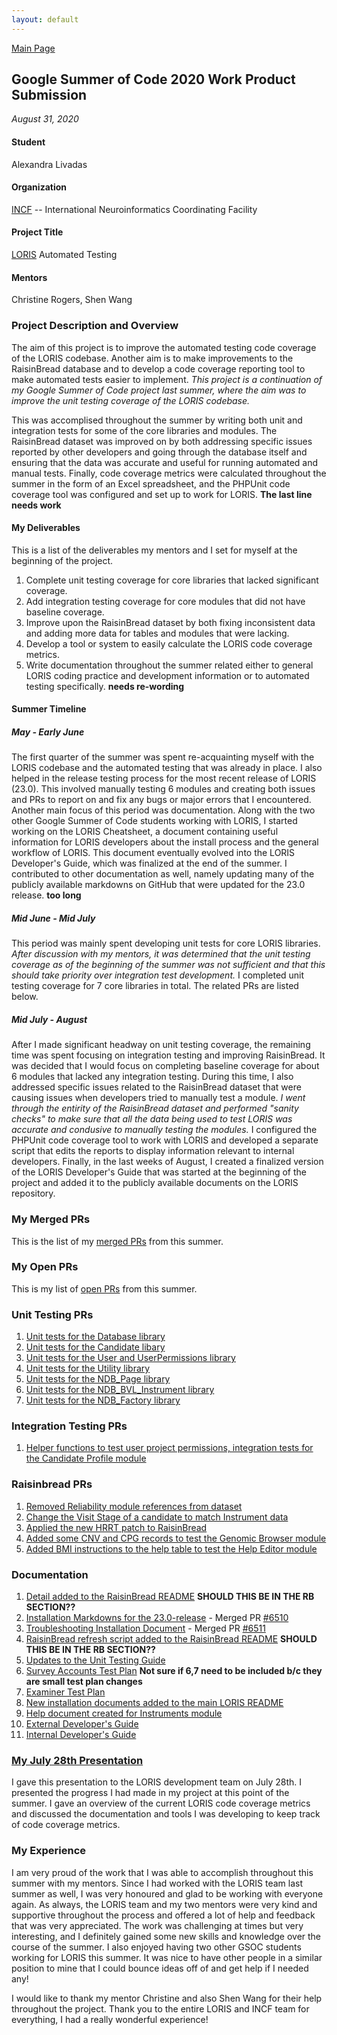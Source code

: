 ```yaml
---
layout: default
---
```


[Main Page](https://alexandralivadas.github.io/)

## Google Summer of Code 2020 Work Product Submission
_August 31, 2020_

#### Student
Alexandra Livadas

#### Organization
[INCF](https://www.incf.org/) -- International Neuroinformatics Coordinating Facility

#### Project Title
[LORIS](http://loris.ca/) Automated Testing

#### Mentors
Christine Rogers, Shen Wang

### Project Description and Overview
The aim of this project is to improve the automated testing code coverage of the LORIS codebase. Another aim is to make improvements to the RaisinBread database and to develop a code coverage reporting tool to make automated tests easier to implement. _This project is a continuation of my Google Summer of Code project last summer, where the aim was to improve the unit testing coverage of the LORIS codebase._ 

This was accomplised throughout the summer by writing both unit and integration tests for some of the core libraries and modules. The RaisinBread dataset was improved on by both addressing specific issues reported by other developers and going through the database itself and ensuring that the data was accurate and useful for running automated and manual tests. Finally, code coverage metrics were calculated throughout the summer in the form of an Excel spreadsheet, and the PHPUnit code coverage tool was configured and set up to work for LORIS. **The last line needs work**

#### My Deliverables
This is a list of the deliverables my mentors and I set for myself at the beginning of the project. 

1. Complete unit testing coverage for core libraries that lacked significant coverage. 
2. Add integration testing coverage for core modules that did not have baseline coverage. 
3. Improve upon the RaisinBread dataset by both fixing inconsistent data and adding more data for tables and modules that were lacking.
4. Develop a tool or system to easily calculate the LORIS code coverage metrics. 
5. Write documentation throughout the summer related either to general LORIS coding practice and development information or to automated testing specifically. **needs re-wording**

#### Summer Timeline
##### May - Early June
The first quarter of the summer was spent re-acquainting myself with the LORIS codebase and the automated testing that was already in place. I also helped in the release testing process for the most recent release of LORIS (23.0). This involved manually testing 6 modules and creating both issues and PRs to report on and fix any bugs or major errors that I encountered. Another main focus of this period was documentation. Along with the two other Google Summer of Code students working with LORIS, I started working on the LORIS Cheatsheet, a document containing useful information for LORIS developers about the install process and the general workflow of LORIS. This document eventually evolved into the LORIS Developer's Guide, which was finalized at the end of the summer. I contributed to other documentation as well, namely updating many of the publicly available markdowns on GitHub that were updated for the 23.0 release. **too long**

##### Mid June - Mid July
This period was mainly spent developing unit tests for core LORIS libraries. _After discussion with my mentors, it was determined that the unit testing coverage as of the beginning of the summer was not sufficient and that this should take priority over integration test development._ I completed unit testing coverage for 7 core libraries in total. The related PRs are listed below. 

##### Mid July - August
After I made significant headway on unit testing coverage, the remaining time was spent focusing on integration testing and improving RaisinBread. It was decided that I would focus on completing baseline coverage for about 6 modules that lacked any integration testing. During this time, I also addressed specific issues related to the RaisinBread dataset that were causing issues when developers tried to manually test a module. _I went through the entirity of the RaisinBread dataset and performed "sanity checks" to make sure that all the data being used to test LORIS was accurate and condusive to manually testing the modules._ I configured the PHPUnit code coverage tool to work with LORIS and developed a separate script that edits the reports to display information relevant to internal developers. Finally, in the last weeks of August, I created a finalized version of the LORIS Developer's Guide that was started at the beginning of the project and added it to the publicly available documents on the LORIS repository. 

### My Merged PRs
This is the list of my [merged PRs](https://github.com/aces/Loris/pulls?q=is%3Apr+author%3AAlexandraLivadas+is%3Amerged+created%3A2020) from this summer. 

### My Open PRs
This is my list of [open PRs](https://github.com/aces/Loris/pulls?q=is%3Apr+author%3AAlexandraLivadas+is%3Aopen+created%3A2020+) from this summer. 

### Unit Testing PRs
1. [Unit tests for the Database library](https://github.com/aces/Loris/pull/6553)
2. [Unit tests for the Candidate libary](https://github.com/aces/Loris/pull/6744)
3. [Unit tests for the User and UserPermissions library](https://github.com/aces/Loris/pull/6765)
4. [Unit tests for the Utility library](https://github.com/aces/Loris/pull/6766)
5. [Unit tests for the NDB_Page library](https://github.com/aces/Loris/pull/6804)
6. [Unit tests for the NDB_BVL_Instrument library](https://github.com/aces/Loris/pull/6819)
7. [Unit tests for the NDB_Factory library](https://github.com/aces/Loris/pull/6776)

### Integration Testing PRs
1. [Helper functions to test user project permissions, integration tests for the Candidate Profile module](https://github.com/aces/Loris/pull/6912)

### Raisinbread PRs
1. [Removed Reliability module references from dataset](https://github.com/aces/Loris/pull/6895)
2. [Change the Visit Stage of a candidate to match Instrument data](https://github.com/aces/Loris/pull/6896)
3. [Applied the new HRRT patch to RaisinBread](https://github.com/aces/Loris/pull/6898)
4. [Added some CNV and CPG records to test the Genomic Browser module](https://github.com/aces/Loris/pull/6900)
5. [Added BMI instructions to the help table to test the Help Editor module](https://github.com/aces/Loris/pull/6907)

### Documentation
1. [Detail added to the RaisinBread README](https://github.com/aces/Loris/pull/6498) **SHOULD THIS BE IN THE RB SECTION??**
2. [Installation Markdowns for the 23.0-release](https://github.com/aces/Loris/tree/main/docs/wiki/00_SERVER_INSTALL_AND_CONFIGURATION/01_LORIS_Install) - Merged PR [#6510](https://github.com/aces/Loris/pull/6510)
3. [Troubleshooting Installation Document](https://github.com/aces/Loris/blob/main/docs/wiki/00_SERVER_INSTALL_AND_CONFIGURATION/01_LORIS_Install/Troubleshooting.md) - Merged PR [#6511](https://github.com/aces/Loris/pull/6511) 
4. [RaisinBread refresh script added to the RaisinBread README](https://github.com/aces/Loris/pull/6535) **SHOULD THIS BE IN THE RB SECTION??**
5. [Updates to the Unit Testing Guide](https://github.com/aces/Loris/pull/6550)
6. [Survey Accounts Test Plan](https://github.com/aces/Loris/pull/6612) **Not sure if 6,7 need to be included b/c they are small test plan changes**
7. [Examiner Test Plan](https://github.com/aces/Loris/pull/6613)
8. [New installation documents added to the main LORIS README](https://github.com/aces/Loris/pull/6712)
9. [Help document created for Instruments module](https://github.com/aces/Loris/pull/6902)
10. [External Developer's Guide](https://github.com/aces/Loris/pull/6910)
11. [Internal Developer's Guide](https://docs.google.com/document/d/1D9XlqEOMHhdg_hmetB9AfTWRvh2h9MtSDL5xNw0Ffss/edit?usp=sharing)

### [My July 28th Presentation](https://docs.google.com/presentation/d/13-NGAn7sJSqOfM19iyXBeyOrk8iFa_uEFE9nRaDywI0/edit?usp=sharing)
I gave this presentation to the LORIS development team on July 28th. I presented the progress I had made in my project at this point of the summer. I gave an overview of the current LORIS code coverage metrics and discussed the documentation and tools I was developing to keep track of code coverage metrics. 

### My Experience
I am very proud of the work that I was able to accomplish throughout this summer with my mentors. Since I had worked with the LORIS team last summer as well, I was very honoured and glad to be working with everyone again. As always, the LORIS team and my two mentors were very kind and supportive throughout the process and offered a lot of help and feedback that was very appreciated. The work was challenging at times but very interesting, and I definitely gained some new skills and knowledge over the course of the summer. I also enjoyed having two other GSOC students working for LORIS this summer. It was nice to have other people in a similar position to mine that I could bounce ideas off of and get help if I needed any!

I would like to thank my mentor Christine and also Shen Wang for their help throughout the project. Thank you to the entire LORIS and INCF team for everything, I had a really wonderful experience!
